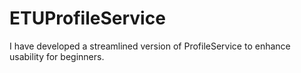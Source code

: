 # ETUProfileService
I have developed a streamlined version of ProfileService to enhance usability for beginners.
